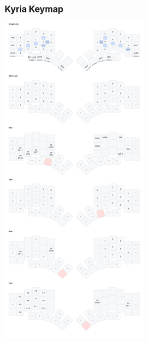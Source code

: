 # Kyria Keymap

![kyria-generated-keymap](../../../../../../docs/generated/kyria/kyria_graphite.svg)
